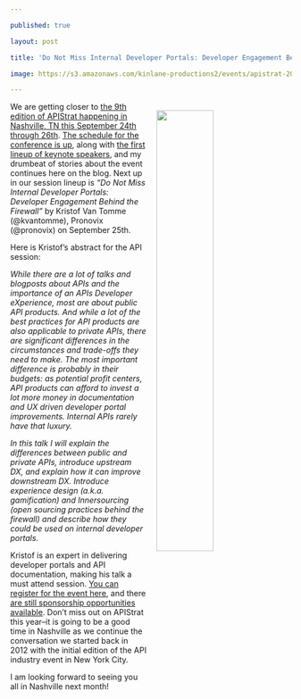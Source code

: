 ---
published: true
layout: post
title: 'Do Not Miss Internal Developer Portals: Developer Engagement Behind the'
image: https://s3.amazonaws.com/kinlane-productions2/events/apistrat-2018/Kristof-Van-Tomme.jpeg
---

<p><img src="https://s3.amazonaws.com/kinlane-productions2/events/apistrat-2018/Kristof-Van-Tomme.jpeg" width="45%" align="right" style="padding: 15px;" />
<p>We are getting closer to <a href="https://events.linuxfoundation.org/events/apistrat-2018/">the 9th edition of APIStrat happening in Nashville, TN this September 24th through 26th</a>. <a href="https://events.linuxfoundation.org/events/apistrat-2018/program/schedule/">The schedule for the conference is up</a>, along with <a href="https://events.linuxfoundation.org/events/apistrat-2018/program/keynote_speakers/">the first lineup of keynote speakers</a>, and my drumbeat of stories about the event continues here on the blog. Next up in our session lineup is <em>“Do Not Miss Internal Developer Portals: Developer Engagement Behind the Firewall”</em> by Kristof Van Tomme (@kvantomme), Pronovix (@pronovix) on September 25th.

<p>Here is Kristof’s abstract for the API session:

<p><em>While there are a lot of talks and blogposts about APIs and the importance of an APIs Developer eXperience, most are about public API products. And while a lot of the best practices for API products are also applicable to private APIs, there are significant differences in the circumstances and trade-offs they need to make.
The most important difference is probably in their budgets: as potential profit centers, API products can afford to invest a lot more money in documentation and UX driven developer portal improvements. Internal APIs rarely have that luxury.</em>

<p><em>In this talk I will explain the differences between public and private APIs, introduce upstream DX, and explain how it can improve downstream DX. Introduce experience design (a.k.a. gamification) and Innersourcing (open sourcing practices behind the firewall) and describe how they could be used on internal developer portals.</em>

<p>Kristof is an expert in delivering developer portals and API documentation, making his talk a must attend session. <a href="https://events.linuxfoundation.org/events/apistrat-2018/attend/register/">You can register for the event here</a>, and there <a href="https://events.linuxfoundation.org/events/apistrat-2018/sponsor/">are still sponsorship opportunities available</a>. Don’t miss out on APIStrat this year–it is going to be a good time in Nashville as we continue the conversation we started back in 2012 with the initial edition of the API industry event in New York City.

<p>I am looking forward to seeing you all in Nashville next month!


